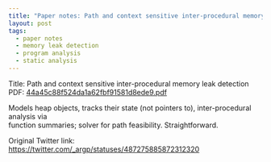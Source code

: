 ```yaml
---
title: "Paper notes: Path and context sensitive inter-procedural memory leak detection"
layout: post
tags:
  - paper notes
  - memory leak detection
  - program analysis
  - static analysis
---
```

Title: Path and context sensitive inter-procedural memory leak detection<br>
PDF: <a href="/public/44a45c88f524da1a62fbf91581d8ede9.pdf">44a45c88f524da1a62fbf91581d8ede9.pdf</a>

Models heap objects, tracks their state (not pointers to), inter-procedural analysis via  
function summaries; solver for path feasibility. Straightforward.

Original Twitter link:
<a href="https://twitter.com/_argp/statuses/487275885872312320">https://twitter.com/_argp/statuses/487275885872312320</a>
